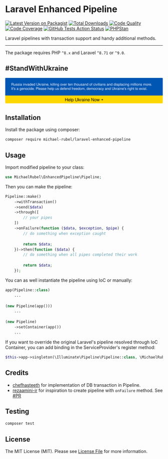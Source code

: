 # Laravel Enhanced Pipeline
[![Latest Version on Packagist](https://img.shields.io/packagist/v/michael-rubel/laravel-enhanced-pipeline.svg?style=flat-square&logo=packagist)](https://packagist.org/packages/michael-rubel/laravel-enhanced-pipeline)
[![Total Downloads](https://img.shields.io/packagist/dt/michael-rubel/laravel-enhanced-pipeline.svg?style=flat-square&logo=packagist)](https://packagist.org/packages/michael-rubel/laravel-enhanced-pipeline)
[![Code Quality](https://img.shields.io/scrutinizer/quality/g/michael-rubel/laravel-enhanced-pipeline.svg?style=flat-square&logo=scrutinizer)](https://scrutinizer-ci.com/g/michael-rubel/laravel-enhanced-pipeline/?branch=main)
[![Code Coverage](https://img.shields.io/scrutinizer/coverage/g/michael-rubel/laravel-enhanced-pipeline.svg?style=flat-square&logo=scrutinizer)](https://scrutinizer-ci.com/g/michael-rubel/laravel-enhanced-pipeline/?branch=main)
[![GitHub Tests Action Status](https://img.shields.io/github/workflow/status/michael-rubel/laravel-enhanced-pipeline/run-tests/main?style=flat-square&label=tests&logo=github)](https://github.com/michael-rubel/laravel-enhanced-pipeline/actions)
[![PHPStan](https://img.shields.io/github/workflow/status/michael-rubel/laravel-enhanced-pipeline/phpstan/main?style=flat-square&label=larastan&logo=laravel)](https://github.com/michael-rubel/laravel-enhanced-pipeline/actions)

Laravel pipelines with transaction support and handy additional methods.

---

The package requires PHP `^8.x` and Laravel `^8.71` or `^9.0`.

## #StandWithUkraine
[![SWUbanner](https://raw.githubusercontent.com/vshymanskyy/StandWithUkraine/main/banner2-direct.svg)](https://github.com/vshymanskyy/StandWithUkraine/blob/main/docs/README.md)

## Installation
Install the package using composer:
```bash
composer require michael-rubel/laravel-enhanced-pipeline
```

## Usage
Import modified pipeline to your class:
```php
use MichaelRubel\EnhancedPipeline\Pipeline;
```

Then you can make the pipeline:
```php
Pipeline::make()
    ->withTransaction()
    ->send($data)
    ->through([
        // your pipes
    ])
    ->onFailure(function ($data, $exception, $pipe) {
        // do something when exception caught

        return $data;
    })->then(function ($data) {
        // do something when all pipes completed their work

        return $data;
    });
```

You can as well instantiate the pipeline using IoC or manually:
```php
app(Pipeline::class)
    ...

(new Pipeline(app()))
    ...

(new Pipeline)
    ->setContainer(app())
    ...
```

If you want to override the original Laravel's pipeline resolved through IoC Container, you can add binding in the ServiceProvider's register method:
```php
$this->app->singleton(\Illuminate\Pipeline\Pipeline::class, \MichaelRubel\EnhancedPipeline\Pipeline::class);
```

## Credits
- [chefhasteeth](https://github.com/chefhasteeth) for implementation of DB transaction in Pipeline.
- [rezaamini-ir](https://github.com/rezaamini-ir) for inspiration to create pipeline with `onFailure` method. See [#PR](https://github.com/laravel/framework/pull/42634)

## Testing
```bash
composer test
```

## License
The MIT License (MIT). Please see [License File](LICENSE.md) for more information.
